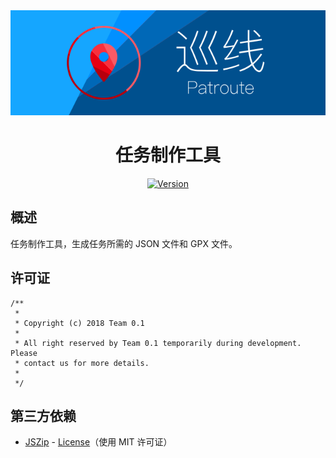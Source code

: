 <div align=center><a href="https://github.com/lucka-me/Patroute-web"><img src="../Resource/Banner.svg" alt="Banner"></a></div>

<h1 align=center>任务制作工具</h1>

<p align="center">
    <a href="./CHANGELOG.md"><img alt="Version" src="https://img.shields.io/badge/version-1.0.0-green.svg"/></a>
</p>

## 概述
任务制作工具，生成任务所需的 JSON 文件和 GPX 文件。

## 许可证
```
/**
 *
 * Copyright (c) 2018 Team 0.1
 *
 * All right reserved by Team 0.1 temporarily during development. Please
 * contact us for more details.
 *
 */
```

## 第三方依赖
* [JSZip](http://stuk.github.io/jszip/) - [License](https://github.com/Stuk/jszip/blob/master/LICENSE.markdown)（使用 MIT 许可证）
